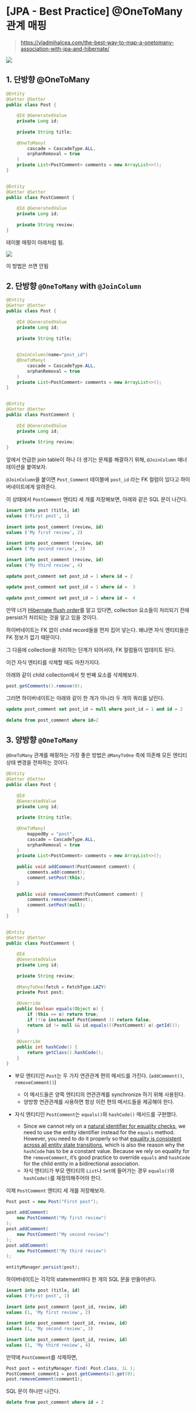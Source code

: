 # [JPA - Best Practice] @OneToMany 관계 매핑



> https://vladmihalcea.com/the-best-way-to-map-a-onetomany-association-with-jpa-and-hibernate/



![](https://vladmihalcea.com/wp-content/uploads/2017/03/many-to-one.png)



## 1. 단방향 @OneToMany

```java
@Entity
@Getter @Setter
public class Post {
 
    @Id @GeneratedValue
    private Long id;
 
    private String title;
 
    @OneToMany(
        cascade = CascadeType.ALL,
        orphanRemoval = true
    )
    private List<PostComment> comments = new ArrayList<>();
}
 

@Entity
@Getter @Setter
public class PostComment {
 
    @Id @GeneratedValue
    private Long id;
 
    private String review;
}
```



테이블 매핑이 아래처럼 됨.



![](https://vladmihalcea.com/wp-content/uploads/2017/03/one-to-many.png)





이 방법은 쓰면 안됨





## 2. 단방향 `@OneToMany` with `@JoinColumn`

```java
@Entity
@Getter @Setter
public class Post {
 
    @Id @GeneratedValue
    private Long id;
 
    private String title;
 
    
    @JoinColumn(name="post_id")
    @OneToMany(
        cascade = CascadeType.ALL,
        orphanRemoval = true
    )
    private List<PostComment> comments = new ArrayList<>();
}
 

@Entity
@Getter @Setter
public class PostComment {
 
    @Id @GeneratedValue
    private Long id;
 
    private String review;
}
```

앞에서 언급한 join table이 하나 더 생기는 문제를 해결하기 위해, `@JoinColumn` 애너테이션을 붙여보자.

`@JoinColumn`을 붙이면 `Post_Comment` 테이블에 `post_id` 라는 FK 컬럼이 있다고 하이버네이트에게 알려준다.





이 상태에서 `PostComment` 엔티티 세 개를 저장해보면, 아래와 같은 SQL 문이 나간다.

```sql
insert into post (title, id)
values ('First post', 1)
 
insert into post_comment (review, id)
values ('My first review', 2)
 
insert into post_comment (review, id)
values ('My second review', 3)
 
insert into post_comment (review, id)
values ('My third review', 4)
 
update post_comment set post_id = 1 where id = 2
 
update post_comment set post_id = 1 where id =  3
 
update post_comment set post_id = 1 where id =  4
```

만약 너가 [Hibernate flush order](https://vladmihalcea.com/hibernate-facts-knowing-flush-operations-order-matters/)를 알고 있다면, collection 요소들이 처리되기 전에 persist가 처리되는 것을 알고 있을 것이다.

하이버네이트는 FK 없이 child record들을 먼저 집어 넣는다. 왜냐면 자식 엔티티들은 FK 정보가 없기 때문이다.

그 다음에 collection을 처리하는 단계가 되어서야, FK 컬럼들이 업데이트 된다.





이건 자식 엔티티를 삭제할 때도 마찬가지다.

아래와 같이 child collection에서 첫 번째 요소를 삭제해보자.

```java
post.getComments().remove(0);
```



그러면 하이버네이트는 아래와 같이 한 개가 아니라 두 개의 쿼리를 날린다.

```sql
update post_comment set post_id = null where post_id = 1 and id = 2
 
delete from post_comment where id=2
```





## 3. 양방향 `@OneToMany`

 `@OneToMany` 관계를 매핑하는 가장 좋은 방법은 `@ManyToOne` 측에 의존해 모든 엔티티 상태 변경을 전파하는 것이다.



```java
@Entity
@Getter @Setter
public class Post {
 
    @Id
    @GeneratedValue
    private Long id;
 
    private String title;
 
    @OneToMany(
        mappedBy = "post",
        cascade = CascadeType.ALL,
        orphanRemoval = true
    )
    private List<PostComment> comments = new ArrayList<>();
 
    public void addComment(PostComment comment) {
        comments.add(comment);
        comment.setPost(this);
    }
 
    public void removeComment(PostComment comment) {
        comments.remove(comment);
        comment.setPost(null);
    }
}

 
@Entity
@Getter @Setter
public class PostComment {
 
    @Id
    @GeneratedValue
    private Long id;
 
    private String review;
 
    @ManyToOne(fetch = FetchType.LAZY)
    private Post post;
 
    @Override
    public boolean equals(Object o) {
        if (this == o) return true;
        if (!(o instanceof PostComment )) return false;
        return id != null && id.equals(((PostComment) o).getId());
    }
 
    @Override
    public int hashCode() {
        return getClass().hashCode();
    }
}
```

- 부모 엔티티인 `Post`는 두 가지 연관관계 편의 메서드를 가진다. (`addComment()`, `removeComment()`)
  - 이 메서드들은 양쪽 엔티티의 연관관계를 synchronize 하기 위해 사용된다.
  - 양방향 연관관계를 사용하면 항상 이런 편의 메서드들을 제공해야 한다.

- 자식 엔티티인 `PostComment`는 `equals()`와 `hashCode()` 메서드를 구현했다.
  - Since we cannot rely on a [natural identifier for equality checks](https://vladmihalcea.com/hibernate-facts-equals-and-hashcode/), we need to use the entity identifier instead for the `equals` method. However, you need to do it properly so that [equality is consistent across all entity state transitions](https://vladmihalcea.com/how-to-implement-equals-and-hashcode-using-the-jpa-entity-identifier/), which is also the reason why the `hashCode` has to be a constant value. Because we rely on equality for the `removeComment`, it’s good practice to override `equals` and `hashCode` for the child entity in a bidirectional association.
  - 자식 엔티티가 부모 엔티티의 `List`나 `Set`에 들어가는 경우 `equals()`와 `hashCode()`를 재정의해주어야 한다.





이제 `PostComment` 엔티티 세 개를 저장해보자.

```java
Post post = new Post("First post");
 
post.addComment(
    new PostComment("My first review")
);
post.addComment(
    new PostComment("My second review")
);
post.addComment(
    new PostComment("My third review")
);
 
entityManager.persist(post);
```



하이버네이트는 각각의 statement마다 한 개의 SQL 문을 만들어낸다.

```sql
insert into post (title, id)
values ('First post', 1)
 
insert into post_comment (post_id, review, id)
values (1, 'My first review', 2)
 
insert into post_comment (post_id, review, id)
values (1, 'My second review', 3)
 
insert into post_comment (post_id, review, id)
values (1, 'My third review', 4)
```





만약에 `PostComment`를 삭제하면,

```java
Post post = entityManager.find( Post.class, 1L );
PostComment comment1 = post.getComments().get(0);
post.removeComment(comment1);
```



SQL 문이 하나만 나간다.

```sql
delete from post_comment where id = 2
```





